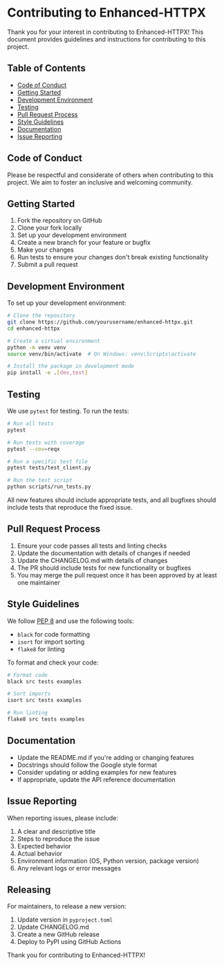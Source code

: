 # Contributing to Enhanced-HTTPX

Thank you for your interest in contributing to Enhanced-HTTPX! This document provides guidelines and instructions for contributing to this project.

## Table of Contents

- [Code of Conduct](#code-of-conduct)
- [Getting Started](#getting-started)
- [Development Environment](#development-environment)
- [Testing](#testing)
- [Pull Request Process](#pull-request-process)
- [Style Guidelines](#style-guidelines)
- [Documentation](#documentation)
- [Issue Reporting](#issue-reporting)

## Code of Conduct

Please be respectful and considerate of others when contributing to this project. We aim to foster an inclusive and welcoming community.

## Getting Started

1. Fork the repository on GitHub
2. Clone your fork locally
3. Set up your development environment
4. Create a new branch for your feature or bugfix
5. Make your changes
6. Run tests to ensure your changes don't break existing functionality
7. Submit a pull request

## Development Environment

To set up your development environment:

```bash
# Clone the repository
git clone https://github.com/yourusername/enhanced-httpx.git
cd enhanced-httpx

# Create a virtual environment
python -m venv venv
source venv/bin/activate  # On Windows: venv\Scripts\activate

# Install the package in development mode
pip install -e .[dev,test]
```

## Testing

We use `pytest` for testing. To run the tests:

```bash
# Run all tests
pytest

# Run tests with coverage
pytest --cov=reqx

# Run a specific test file
pytest tests/test_client.py

# Run the test script
python scripts/run_tests.py
```

All new features should include appropriate tests, and all bugfixes should include tests that reproduce the fixed issue.

## Pull Request Process

1. Ensure your code passes all tests and linting checks
2. Update the documentation with details of changes if needed
3. Update the CHANGELOG.md with details of changes
4. The PR should include tests for new functionality or bugfixes
5. You may merge the pull request once it has been approved by at least one maintainer

## Style Guidelines

We follow [PEP 8](https://www.python.org/dev/peps/pep-0008/) and use the following tools:

- `black` for code formatting
- `isort` for import sorting
- `flake8` for linting

To format and check your code:

```bash
# Format code
black src tests examples

# Sort imports
isort src tests examples

# Run linting
flake8 src tests examples
```

## Documentation

- Update the README.md if you're adding or changing features
- Docstrings should follow the Google style format
- Consider updating or adding examples for new features
- If appropriate, update the API reference documentation

## Issue Reporting

When reporting issues, please include:

1. A clear and descriptive title
2. Steps to reproduce the issue
3. Expected behavior
4. Actual behavior
5. Environment information (OS, Python version, package version)
6. Any relevant logs or error messages

## Releasing

For maintainers, to release a new version:

1. Update version in `pyproject.toml`
2. Update CHANGELOG.md
3. Create a new GitHub release
4. Deploy to PyPI using GitHub Actions

Thank you for contributing to Enhanced-HTTPX!
